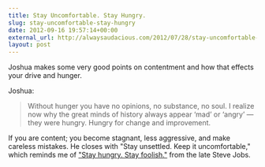 ```yaml
---
title: Stay Uncomfortable. Stay Hungry.
slug: stay-uncomfortable-stay-hungry
date: 2012-09-16 19:57:14+00:00
external_url: http://alwaysaudacious.com/2012/07/28/stay-uncomfortable-stay-hungry/
layout: post
---
```


Joshua makes some very good points on contentment and how that effects your drive and hunger.

Joshua:

> Without hunger you have no opinions, no substance, no soul. I realize now why the great minds of history always appear ‘mad’ or ‘angry’ — they were hungry. Hungry for change and improvement.

If you are content; you become stagnant, less aggressive, and make careless mistakes. He closes with "Stay unsettled. Keep it uncomfortable," which reminds me of ["Stay hungry. Stay foolish."](http://www.washingtonpost.com/blogs/answer-sheet/post/steve-jobs-told-students-stay-hungry-stay-foolish/2011/10/05/gIQA1qVjOL_blog.html) from the late Steve Jobs.
